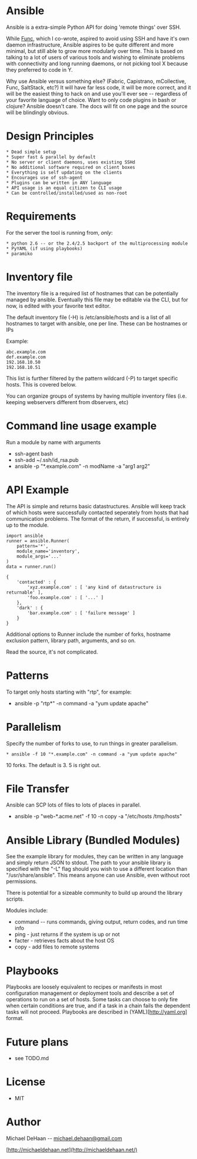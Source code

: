 Ansible
=======

Ansible is a extra-simple Python API for doing 'remote things' over SSH.  

While [Func](http://fedorahosted.org/func), which I co-wrote, 
aspired to avoid using SSH and have it's own daemon infrastructure, 
Ansible aspires to be quite different and more minimal, but still able 
to grow more modularly over time.  This is based on talking to a lot of 
users of various tools and wishing to eliminate problems with connectivity 
and long running daemons, or not picking tool X because they preferred to 
code in Y.

Why use Ansible versus something else?  (Fabric, Capistrano, mCollective, 
Func, SaltStack, etc?) It will have far less code, it will be more correct, 
and it will be the easiest thing to hack on and use you'll ever see -- 
regardless of your favorite language of choice.  Want to only code plugins 
in bash or clojure?  Ansible doesn't care.  The docs will fit on one page 
and the source will be blindingly obvious.

Design Principles
=================

    * Dead simple setup
    * Super fast & parallel by default
    * No server or client daemons, uses existing SSHd
    * No additional software required on client boxes
    * Everything is self updating on the clients  
    * Encourages use of ssh-agent
    * Plugins can be written in ANY language
    * API usage is an equal citizen to CLI usage
    * Can be controlled/installed/used as non-root

Requirements
============

For the server the tool is running from, *only*:

    * python 2.6 -- or the 2.4/2.5 backport of the multiprocessing module
    * PyYAML (if using playbooks)
    * paramiko

Inventory file
==============

The inventory file is a required list of hostnames that can be 
potentially managed by ansible.  Eventually this file may be editable 
via the CLI, but for now, is edited with your favorite text editor.

The default inventory file (-H) is /etc/ansible/hosts and is a list
of all hostnames to target with ansible, one per line.  These
can be hostnames or IPs

Example:

    abc.example.com
    def.example.com
    192.168.10.50
    192.168.10.51

This list is further filtered by the pattern wildcard (-P) to target
specific hosts.  This is covered below.

You can organize groups of systems by having multiple inventory
files (i.e. keeping webservers different from dbservers, etc)

Command line usage example
==========================

Run a module by name with arguments
 
   * ssh-agent bash
   * ssh-add ~/.ssh/id_rsa.pub
   * ansible -p "*.example.com" -n modName -a "arg1 arg2"

API Example
===========

The API is simple and returns basic datastructures.  Ansible will keep
track of which hosts were successfully contacted seperately from hosts
that had communication problems.  The format of the return, if successful,
is entirely up to the module.

    import ansible
    runner = ansible.Runner(
        pattern='*',
        module_name='inventory',
        module_args='...' 
    )
    data = runner.run()

    { 
        'contacted' : {
            'xyz.example.com' : [ 'any kind of datastructure is returnable' ],
            'foo.example.com' : [ '...' ]
        },
        'dark' : {
            'bar.example.com' : [ 'failure message' ]
        }
    }

Additional options to Runner include the number of forks, hostname
exclusion pattern, library path, arguments, and so on.  

Read the source, it's not complicated.

Patterns
========

To target only hosts starting with "rtp", for example:

   * ansible -p "rtp*" -n command -a "yum update apache"

Parallelism
===========

Specify the number of forks to use, to run things in greater parallelism.

    * ansible -f 10 "*.example.com" -n command -a "yum update apache"

10 forks.  The default is 3.  5 is right out.

File Transfer
=============

Ansible can SCP lots of files to lots of places in parallel.

   * ansible -p "web-*.acme.net" -f 10 -n copy -a "/etc/hosts /tmp/hosts"

Ansible Library (Bundled Modules)
=================================

See the example library for modules, they can be written in any language
and simply return JSON to stdout.  The path to your ansible library is
specified with the "-L" flag should you wish to use a different location
than "/usr/share/ansible".  This means anyone can use Ansible, even without
root permissions.

There is potential for a sizeable community to build 
up around the library scripts.

Modules include:

   * command -- runs commands, giving output, return codes, and run time info
   * ping - just returns if the system is up or not
   * facter - retrieves facts about the host OS
   * copy - add files to remote systems

Playbooks
=========

Playbooks are loosely equivalent to recipes or manifests in most configuration
management or deployment tools and describe a set of operations to run on
a set of hosts.  Some tasks can choose to only fire when certain
conditions are true, and if a task in a chain fails the dependent tasks
will not proceed.  Playbooks are described in (YAML)[http://yaml.org] format.

Future plans
============

   * see TODO.md

License
=======

   * MIT

Author
======

Michael DeHaan -- michael.dehaan@gmail.com

[http://michaeldehaan.net](http://michaeldehaan.net/)


